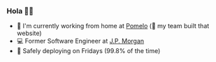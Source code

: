 ### Hola 👋🏻

- 🍊 I'm currently working from home at [Pomelo](https://pomelo.la/ar/) (🤫 my team built that website)
- 💻 Former Software Engineer at [J.P. Morgan](https://www.jpmorgan.com/global)
- 🚀 Safely deploying on Fridays (99.8% of the time)

<!--
**juanbanchero/juanbanchero** is a ✨ _special_ ✨ repository because its `README.md` (this file) appears on your GitHub profile.

Here are some ideas to get you started:

- 🔭 I’m currently working on ...
- 🌱 I’m currently learning ...
- 👯 I’m looking to collaborate on ...
- 🤔 I’m looking for help with ...
- 💬 Ask me about ...
- 📫 How to reach me: ...
- 😄 Pronouns: ...
- ⚡ Fun fact: ...
-->
